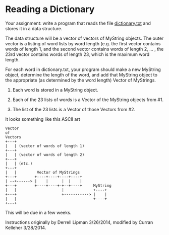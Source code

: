 # Reading a Dictionary

Your assignment: write a program that reads the file [dictionary.txt](~dlipman/public/dictionary.txt) and stores it in a data structure.

The data structure will be a vector of vectors of MyString objects. The outer vector is a listing of word lists by word length (e.g. the first vector contains words of length 1, and the second vector contains words of length 2, ... , the 23rd vector contains words of length 23, which is the maximum word length.

For each word in dictionary.txt, your program should make a new MyString object, determine the length of the word, and add that MyString object to the appropriate (as determined by the word length) Vector of MyStrings.

1. Each word is stored in a MyString object.

2. Each of the 23 lists of words is a Vector of the MyString objects from #1.

3. The list of the 23 lists is a Vector of those Vectors from #2.

It looks something like this ASCII art

    Vector
    of
    Vectors
    +---+
    |   | (vector of words of length 1)
    +---+
    |   | (vector of words of length 2)
    +---+
    |   | (etc.)
    +---+
    |   |         Vector of MyStrings
    +---+        +----+----+----+----+
    | --+------> |    |      |  |    |
    +---+        +----+----+-+--+----+     MyString
    |   |                    |             +----+
    +---+                    +-----------> |    |
    |   |                                  +----+
    +---+

This will be due in a few weeks.

Instructions originally by Derrell Lipman 3/26/2014, modified by Curran Kelleher 3/28/2014.
